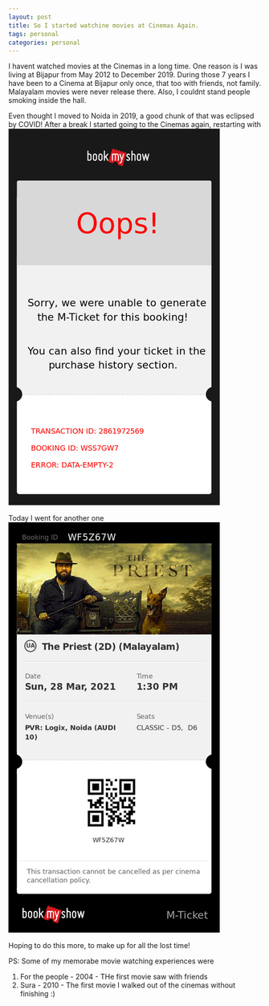 ```yaml
---
layout: post
title: So I started watchine movies at Cinemas Again. 
tags: personal
categories: personal
---
```


I havent watched movies at the Cinemas in a long time. One reason is I was living at Bijapur from May 2012 to December 2019. During those 7 years I have been to a Cinema at Bijapur only once, that too with friends, not family. Malayalam movies were never release there. Also, I couldnt stand people smoking inside the hall. 

Even thought I moved to Noida in 2019, a good chunk of that was eclipsed by COVID! After a break I started going to the Cinemas again, restarting with
![Tom and Jerry](/assets/media/movies/TomAndJerry.jpg)

Today I went for another one
![The Priest](/assets/media/movies/ThePriest.jpg)


Hoping to do this more, to make up for all the lost time!

PS: Some of my memorabe movie watching experiences were
1. For the people - 2004 - THe first movie saw with friends
2. Sura - 2010 - The first movie I walked out of the cinemas without finishing :)
